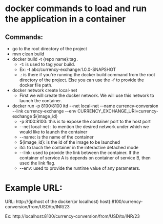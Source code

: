 # **docker commands to load and run the application in a container**

## Commands:
- go to the root directory of the project 
- mvn clean build
- docker build -t {repo name}:tag . <br />
  - -t: is used to tag your build.
  - Ex: -t abc/currency-exchange:1.0.0-SNAPSHOT
  - .: is there if you're running the docker build command from the root directory of the project. Else you can use the -f to provide the docker file path.
- docker network create local-net 
  - First we will create the docker network. We will use this network to launch the container.
- docker run -p 8100:8100 itd --net local-net --name currency-conversion --link currency-exchange --env CURRENCY_EXCHANGE_URI=currency-exchange ${image_id}
  - -p 8100:8100: this is to expose the container port to the host port
  - --net local-net : to mention the desired network under which we would like to launch the container
  - --name: is the name of the container
  - ${image_id}: is the id of the image to be launched
  - itd: to lauch the container in the interactive detached mode
  - --link: used to provide the link between the container. If the container of service A is depends on container of service B, then used the link flag.
  - --env: used to provide the runtime value of any parameters.

# Example URL:
URL: http://{ip/host of the docker(or localhost) host}:8100/currency-conversion/from/USD/to/INR/23

Ex: http://localhost:8100/currency-conversion/from/USD/to/INR/23
